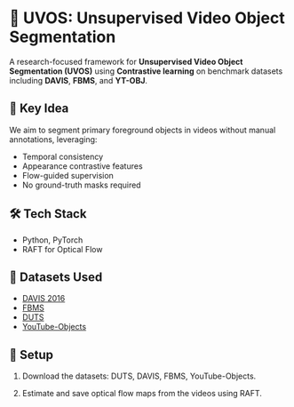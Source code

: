 # 🎥 UVOS: Unsupervised Video Object Segmentation

A research-focused framework for **Unsupervised Video Object Segmentation (UVOS)** using **Contrastive learning** on benchmark datasets including **DAVIS**, **FBMS**, and **YT-OBJ**.

## 🧠 Key Idea

We aim to segment primary foreground objects in videos without manual annotations, leveraging:
- Temporal consistency
- Appearance contrastive features
- Flow-guided supervision
- No ground-truth masks required

## 🛠️ Tech Stack

- Python, PyTorch
- RAFT for Optical Flow

## 📂 Datasets Used

- [DAVIS 2016](https://davischallenge.org/davis2016/code.html)
- [FBMS](https://github.com/tfzhou/ASE-Fast)
- [DUTS](https://dut-omron.github.io/DUTS)
- [YouTube-Objects](https://github.com/liulu112601/MBNM)

## 🔧 Setup

1. Download the datasets: DUTS, DAVIS, FBMS, YouTube-Objects.

2. Estimate and save optical flow maps from the videos using RAFT.
